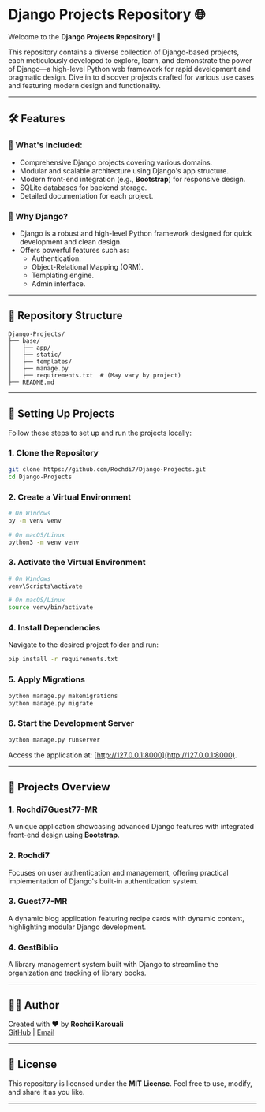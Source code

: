 # Django Projects Repository 🌐

Welcome to the **Django Projects Repository**! 🚀

This repository contains a diverse collection of Django-based projects, each meticulously developed to explore, learn, and demonstrate the power of Django—a high-level Python web framework for rapid development and pragmatic design. Dive in to discover projects crafted for various use cases and featuring modern design and functionality.

---

## 🛠️ Features

### 🔖 What's Included:
- Comprehensive Django projects covering various domains.
- Modular and scalable architecture using Django's app structure.
- Modern front-end integration (e.g., **Bootstrap**) for responsive design.
- SQLite databases for backend storage.
- Detailed documentation for each project.

### 🌟 Why Django?
- Django is a robust and high-level Python framework designed for quick development and clean design.
- Offers powerful features such as:
  - Authentication.
  - Object-Relational Mapping (ORM).
  - Templating engine.
  - Admin interface.

---

## 📂 Repository Structure

```
Django-Projects/
├── base/
│   ├── app/
│   ├── static/
│   ├── templates/
│   ├── manage.py
│   ├── requirements.txt  # (May vary by project)
├── README.md
```

---

## 🚀 Setting Up Projects

Follow these steps to set up and run the projects locally:

### 1. Clone the Repository
```bash
git clone https://github.com/Rochdi7/Django-Projects.git
cd Django-Projects
```

### 2. Create a Virtual Environment
```bash
# On Windows
py -m venv venv

# On macOS/Linux
python3 -m venv venv
```

### 3. Activate the Virtual Environment
```bash
# On Windows
venv\Scripts\activate

# On macOS/Linux
source venv/bin/activate
```

### 4. Install Dependencies
Navigate to the desired project folder and run:
```bash
pip install -r requirements.txt
```

### 5. Apply Migrations
```bash
python manage.py makemigrations
python manage.py migrate
```

### 6. Start the Development Server
```bash
python manage.py runserver
```
Access the application at: [http://127.0.0.1:8000](http://127.0.0.1:8000).

---

## 📜 Projects Overview

### 1. **Rochdi7Guest77-MR**
A unique application showcasing advanced Django features with integrated front-end design using **Bootstrap**.

### 2. **Rochdi7**
Focuses on user authentication and management, offering practical implementation of Django's built-in authentication system.

### 3. **Guest77-MR**
A dynamic blog application featuring recipe cards with dynamic content, highlighting modular Django development.

### 4. **GestBiblio**
A library management system built with Django to streamline the organization and tracking of library books.

---

## 🧑‍💻 Author
Created with ❤️ by **Rochdi Karouali**  
[GitHub](https://github.com/Rochdi7) | [Email](mailto:rochdi.karouali1234@gmail.com)

---

## 📜 License
This repository is licensed under the **MIT License**. Feel free to use, modify, and share it as you like.

---
